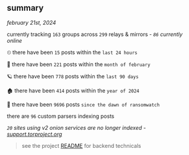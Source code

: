 
## summary
_february 21st, 2024_

currently tracking `163` groups across `299` relays & mirrors - _`86` currently online_

⏲ there have been `15` posts within the `last 24 hours`

🦈 there have been `221` posts within the `month of february`

🪐 there have been `778` posts within the `last 90 days`

🏚 there have been `414` posts within the `year of 2024`

🦕 there have been `9696` posts `since the dawn of ransomwatch`

there are `96` custom parsers indexing posts

_`20` sites using v2 onion services are no longer indexed - [support.torproject.org](https://support.torproject.org/onionservices/v2-deprecation/)_

> see the project [README](https://github.com/joshhighet/ransomwatch#ransomwatch--) for backend technicals
